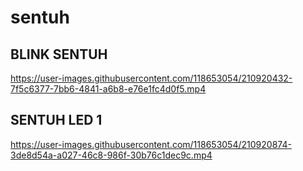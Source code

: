 # sentuh
## BLINK SENTUH


https://user-images.githubusercontent.com/118653054/210920432-7f5c6377-7bb6-4841-a6b8-e76e1fc4d0f5.mp4

## SENTUH LED 1


https://user-images.githubusercontent.com/118653054/210920874-3de8d54a-a027-46c8-986f-30b76c1dec9c.mp4


